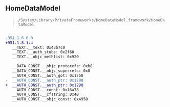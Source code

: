 ## HomeDataModel

> `/System/Library/PrivateFrameworks/HomeDataModel.framework/HomeDataModel`

```diff

-951.1.6.0.0
+951.1.8.1.4
   __TEXT.__text: 0x43b7c0
   __TEXT.__auth_stubs: 0x2f60
   __TEXT.__objc_methlist: 0x920

   __DATA_CONST.__objc_protorefs: 0xb8
   __DATA_CONST.__objc_superrefs: 0x8
   __AUTH_CONST.__auth_got: 0x17b8
-  __AUTH_CONST.__auth_ptr: 0x1298
+  __AUTH_CONST.__auth_ptr: 0x1290
   __AUTH_CONST.__const: 0x16a78
   __AUTH_CONST.__cfstring: 0x40
   __AUTH_CONST.__objc_const: 0x4958

```
